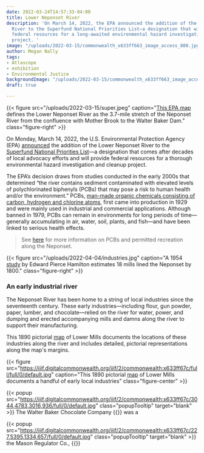 ```yaml
---
date: 2022-03-24T14:57:33-04:00
title: Lower Neponset River
description: 'On March 14, 2022, the EPA announced the addition of the Lower Neponset
  River to the Superfund National Priorities List—a designation that will provide
  federal resources for a long-awaited environmental hazard investigation and cleanup
  project. '
image: "/uploads/2022-03-15/commonwealth_x633ff663_image_access_800.jpg"
author: Megan Nally
tags:
- Atlascope
- exhibition
- Environmental Justice
backgroundImage: "/uploads/2022-03-15/commonwealth_x633ff663_image_access_800.jpg"
draft: true

---
```

{{< figure src="/uploads/2022-03-15/super.jpeg" caption="[This EPA map](https://www.neponset.org/superfund-lower-neponset-river/) defines the Lower Neponset River as the 3.7-mile stretch of the Neponset River from the confluence with Mother Brook to the Walter Baker Dam." class="figure-right" >}}

On Monday, March 14, 2022, the U.S. Environmental Protection Agency (EPA) [announced](https://cumulis.epa.gov/supercpad/SiteProfiles/index.cfm?fuseaction=second.scs&id=0102204&doc=Y&colid=39520&region=01&type=SC) the addition of the Lower Neponset River to the [Superfund National Priorities List](https://www.epa.gov/superfund/superfund-national-priorities-list-npl)—a designation that comes after decades of local advocacy efforts and will provide federal resources for a thorough environmental hazard investigation and cleanup project.

The EPA’s decision draws from studies conducted in the early 2000s that determined “the river contains sediment contaminated with elevated levels of polychlorinated biphenyls (PCBs) that may pose a risk to human health and/or the environment.” PCBs, [man-made organic chemicals consisting of carbon, hydrogen and chlorine atoms](https://www.epa.gov/pcbs/learn-about-polychlorinated-biphenyls-pcbs#what), first came into production in 1929 and were mainly used in industrial and commercial applications. Although banned in 1979, PCBs can remain in environments for long periods of time—generally accumulating in air, water, soil, plants, and fish—and have been linked to serious health effects.

> See [here](https://www.neponset.org/superfund-lower-neponset-river/) for more information on PCBs and permitted recreation along the Neponset.

{{< figure src="/uploads/2022-04-04/industries.jpg" caption="A 1954 [study](https://www.jstor.org/stable/25080477?seq=1) by Edward Pierce Hamilton estimates 18 mills lined the Neponset by 1800." class="figure-right" >}}

### An early industrial river

The Neponset River has been home to a string of local industries since the seventeenth century. These early industries—including flour, gun powder, paper, lumber, and chocolate—relied on the river for water, power, and dumping and erected accompanying mills and damns along the river to support their manufacturing. 

This 1890 pictorial [map](https://collections.leventhalmap.org/search/commonwealth:x633ff663) of Lower Mills documents the locations of these industries along the river and includes detailed, pictorial representations along the map's margins. 

{{< figure src="https://iiif.digitalcommonwealth.org/iiif/2/commonwealth:x633ff67c/full/full/0/default.jpg" caption="This 1890 pictorial [map](https://collections.leventhalmap.org/search/commonwealth:x633ff663) of Lower Mills documents a handful of early local industries" class="figure-center" >}}

{{< popup src="https://iiif.digitalcommonwealth.org/iiif/2/commonwealth:x633ff67c/3044,4783,3016,936/full/0/default.jpg" class="popupTooltip" target="blank" >}} The Walter Baker Chocolate Company {{</popup>}} was a 

{{< popup src="https://iiif.digitalcommonwealth.org/iiif/2/commonwealth:x633ff67c/227,5395,1334,657/full/0/default.jpg" class="popupTooltip" target="blank" >}} the Mason Regulator Co., {{</popup>}} 